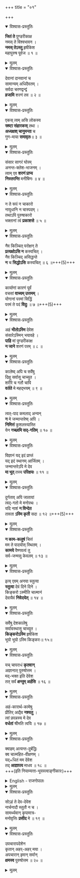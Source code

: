 +++
title = "०१"

+++


<details open><summary>विश्वास-प्रस्तुतिः</summary>

**जितं ते** पुण्डरीकाक्ष  
नमस् ते विश्वभावन ।  
**नमस् तेऽस्तु** हृषीकेश  
महापुरुष पूर्वज ॥ १ ॥
</details>

<details><summary>मूलम्</summary>

जितन्ते पुण्डरीकाक्ष नमस्ते विश्वभावन ।  
नमस्तेऽस्तु हृषीकेश महापुरुष पूर्वज ॥ १ ॥
</details>


<details open><summary>विश्वास-प्रस्तुतिः</summary>

देवानां दानवानां च  
सामान्यम् अधिदैवतम् ।  
सर्वदा चरणद्वन्द्वं  
**व्रजामि** शरणं तव ॥ २ ॥
</details>

<details><summary>मूलम्</summary>

देवानां दानवानां च सामान्यमधिदैवतम् ।  
सर्वदा चरणद्वन्द्वं व्रजामि शरणं तव ॥ २ ॥
</details>


<details open><summary>विश्वास-प्रस्तुतिः</summary>

एकस् त्वम् असि लोकस्य  
**स्रष्टा संहारकस्** तथा ।  
**अध्यक्षश् चानुमन्ता** च  
गुण-माया **समावृतः**॥ ३ ॥
</details>

<details><summary>मूलम्</summary>

एकस्त्वमसि लोकस्य स्रष्टा संहारकस्तथा ।  
अध्यक्षश्चानुमन्ता च गुणमाया समावृतः॥ ३ ॥
</details>


<details open><summary>विश्वास-प्रस्तुतिः</summary>

संसार सागरं घोरम्  
अनन्त-क्लेश-भाजनम् ।  
त्वाम् एव **शरणं प्राप्य**  
**निस्तरन्ति** मनीषिणः ॥ ४ ॥
</details>

<details><summary>मूलम्</summary>

संसार सागरं घोरमनन्तक्लेशभाजनम् ।  
त्वामेव शरणं प्राप्य निस्तरन्ति मनीषिणः ॥ ४ ॥
</details>


<details open><summary>विश्वास-प्रस्तुतिः</summary>

न ते रूपं न चाकारो  
नायुधानि न चास्पदम् ।  
तथाऽपि पुरुषाकारो  
भक्तानां त्वं **प्रकाशसे** ॥ ५ ॥
</details>

<details><summary>मूलम्</summary>

न ते रूपं न चाकारो नायुधानि न चास्पदम् ।  
तथाऽपि पुरुषाकारो भक्तानां त्वं प्रकाशसे ॥ ५ ॥
</details>


<details open><summary>विश्वास-प्रस्तुतिः</summary>

नैव किञ्चित् परोक्षन् ते  
**प्रत्यक्षोऽसि न** कस्यचित् ।  
नैव किञ्चिद् असिद्धन्ते  
**न** च **सिद्धोऽसि** कस्यचित् ॥ ६ ॥+++(5)+++
</details>

<details><summary>मूलम्</summary>

नैव किञ्चित् परोक्षन्ते प्रत्यक्षोऽसि न कस्यचित् ।  
नैव किञ्चिदसिद्धन्ते न च सिद्धोऽसि कस्यचित् ॥ ६ ॥
</details>


<details open><summary>विश्वास-प्रस्तुतिः</summary>

कार्याणां कारणं पूर्वं  
वचसां **वाच्यम् उत्तमम्** ।  
योगानां परमां सिद्धिं  
परमं ते पदं **विदुः** ॥ ७ ॥+++(5)+++
</details>

<details><summary>मूलम्</summary>

कार्याणां कारणं पूर्वं वचसां वाच्यमुत्तमम् ।  
योगानां परमां सिद्धिं परमं ते पदं विदुः ॥ ७ ॥
</details>


<details open><summary>विश्वास-प्रस्तुतिः</summary>

अहं **भीतोऽस्मि** देवेश  
संसारेऽस्मिन् भयावहे ।  
**पाहि** मां पुण्डरीकाक्ष  
**न जाने** शरणं परम् ॥ ८ ॥
</details>

<details><summary>मूलम्</summary>

अहं भीतोऽस्मि देवेश संसारेऽस्मिन् भयावहे ।  
पाहि मां पुण्डरीकाक्ष न जाने शरणं परम् ॥ ८ ॥
</details>


<details open><summary>विश्वास-प्रस्तुतिः</summary>

कालेष्व् अपि च सर्वेषु  
दिक्षु सर्वासु चाच्युत ।  
शरीरे च गतौ चापि  
**वर्तते** मे महद्भयम् ॥ ९ ॥
</details>

<details><summary>मूलम्</summary>

कालेष्वपि च सर्वेषु दिक्षु सर्वासु चाच्युत ।  
शरीरे च गतौ चापि वर्तते मे महद्भयम् ॥ ९ ॥
</details>


<details open><summary>विश्वास-प्रस्तुतिः</summary>

त्वत्-पाद कमलाद् अन्यन्  
**न** मे जन्मान्तरेष्व् अपि ।  
**निमित्तं** कुशलस्यास्ति  
येन **गच्छामि सद्-गतिम्** ॥ १० ॥
</details>

<details><summary>मूलम्</summary>

त्वत्पाद कमलादन्यन्न मे जन्मान्तरेष्वपि ।  
निमित्तं कुशलस्यास्ति येन गच्छामि सद्गतिम् ॥ १० ॥
</details>


<details open><summary>विश्वास-प्रस्तुतिः</summary>

विज्ञानं यद् इदं प्राप्तं  
यद् इदं स्थानम् आर्जितम् ।  
जन्मान्तरेऽपि मे देव  
**मा भूत्** तस्य **परिक्षयः** ॥ ११ ॥
</details>

<details><summary>मूलम्</summary>

विज्ञानं यदिदं प्राप्तं यदिदं स्थानमार्जितम् ।  
जन्मान्तरेऽपि मे देव मा भूत्तस्य परिक्षयः ॥ ११ ॥
</details>


<details open><summary>विश्वास-प्रस्तुतिः</summary>

दुर्गताव् अपि जातायां  
त्वद्-गतो मे मनोरथः ।  
यदि नाशं **न विन्देत**  
तावता **ऽस्मि कृती** सदा ॥ १२ ॥+++(5)+++
</details>

<details><summary>मूलम्</summary>

दुर्गतावपि जातायां त्वद्गतो मे मनोरथः ।  
यदि नाशं न विन्देत तावतास्मि कृती सदा ॥ १२ ॥
</details>


<details open><summary>विश्वास-प्रस्तुतिः</summary>

**न काम-कलुषं** चित्तं  
मम ते पादयोस् स्थितम् ।  
**कामये** वैष्णवत्वं तु  
सर्व-जन्मसु केवलम् ॥ १३ ॥
</details>

<details><summary>मूलम्</summary>

न कामकलुषं चित्तं मम ते पादयोस्स्थितम् ।  
कामये वैष्णवत्वं तु सर्वजन्मसु केवलम् ॥ १३ ॥
</details>


<details open><summary>विश्वास-प्रस्तुतिः</summary>

इत्य् एवम् अनया स्तुत्या  
**स्तुत्वा** देवं दिने दिने ।  
किङ्करो ऽस्मीति चात्मानं  
देवायैवं **निवेदयेत्** ॥ १४ ॥
</details>

<details><summary>मूलम्</summary>

इत्येवमनया स्तुत्या स्तुत्वा देवं दिने दिने ।  
किङ्करोऽस्मीति चात्मानं देवायैवं निवेदयेत् ॥ १४ ॥
</details>


<details open><summary>विश्वास-प्रस्तुतिः</summary>

सर्वेषु देशकालेषु  
सर्वावस्थासु चाच्युत ।  
**किङ्करोऽस्मि** हृषीकेश  
भूयो भूयो ऽस्मि किङ्करः॥ १५॥
</details>

<details><summary>मूलम्</summary>

सर्वेषु देशकालेषु सर्वावस्थासु चाच्युत ।  
किङ्करोऽस्मि हृषीकेश भूयो भूयोऽस्मि किङ्करः॥ १५॥
</details>


<details open><summary>विश्वास-प्रस्तुतिः</summary>

यच् चापराधं **कृतवान्**  
अज्ञानात् पुरुषोत्तम ।  
मद्-भक्त इति देवेश  
तत् सर्वं **क्षन्तुम् अर्हसि** ॥ १६ ॥
</details>

<details><summary>मूलम्</summary>

यच्चापराधं कृतवानज्ञानात् पुरुषोत्तम ।  
मद्भक्त इति देवेश तत् सर्वं क्षन्तुमर्हसि ॥ १६ ॥
</details>


<details open><summary>विश्वास-प्रस्तुतिः</summary>

अहं-कारार्थ-कामेषु  
प्रीतिर् अद्यैव **नश्यतु** ।  
त्वां प्रपन्नस्य मे देव  
**वर्धतां** श्रीमति त्वयि ॥ १७ ॥
</details>

<details><summary>मूलम्</summary>

अहङ्कारार्थकामेषु प्रीतिरद्यैव नश्यतु ।  
त्वां प्रपन्नस्य मे देव वर्धतां श्रीमति त्वयि ॥ १७ ॥
</details>


<details open><summary>विश्वास-प्रस्तुतिः</summary>

क्वाहम् अत्यन्त-दुर्बद्धिः  
क्व चात्महित-वीक्षणम् ।  
यद्+धितं मम देवेश  
तद् **आज्ञापय** माधव ॥ १८ ॥  
+++(इति नियाम्यत्ता-भूयस्त्वाङ्गीकारः)+++
</details>

<details><summary>English - राजगोपालः</summary>

“Where am I who am so full of evil thoughts?  
Where is the possibility of my seeking what is good to me?  
Therefore, O Thou, that controllest the gods!  
Direct me to do whatever is good for me, O Madhava!"
</details>


<details><summary>मूलम्</summary>

क्वाहमत्यन्तदुर्बद्धिः क्व चात्महितवीक्षणम् ।  
यद्धितं मम देवेश तदाज्ञापय माधव ॥ १८ ॥
</details>


<details open><summary>विश्वास-प्रस्तुतिः</summary>

सोऽहं ते देव-देवेश  
नार्चनादौ स्तुतौ न च ।  
सामर्थ्यवान् कृपामात्र-  
मनोवृत्तिः **प्रसीद** मे ॥ १९ ॥
</details>

<details><summary>मूलम्</summary>

सोऽहं ते देवदेवेश नार्चनादौ स्तुतौ न च ।  
सामर्थ्यवान् कृपामात्रमनोवृत्तिः प्रसीद मे ॥ १९ ॥
</details>


<details open><summary>विश्वास-प्रस्तुतिः</summary>

उपचारापदेशेन  
कृतान् अहर्-अहर् मया ।  
अपचारान् इमान् सर्वान्  
**क्षमस्व** पुरुषोत्तम ॥ २० ॥
</details>

<details><summary>मूलम्</summary>

उपचारापदेशेन कृतानहरहर्मया ।  
अपचारानिमान् सर्वान् क्षमस्व पुरुषोत्तम ॥ २० ॥
</details>


